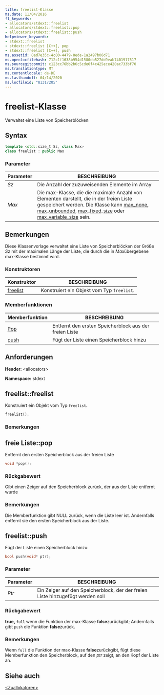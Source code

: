 ```yaml
---
title: freelist-Klasse
ms.date: 11/04/2016
f1_keywords:
- allocators/stdext::freelist
- allocators/stdext::freelist::pop
- allocators/stdext::freelist::push
helpviewer_keywords:
- stdext::freelist
- stdext::freelist [C++], pop
- stdext::freelist [C++], push
ms.assetid: 8ad7e35c-4c80-4479-8ede-1a2497b06d71
ms.openlocfilehash: 712c1f1638b954d1580eb527dd9eab7401917517
ms.sourcegitcommit: c123cc76bb2b6c5cde6f4c425ece420ac733bf70
ms.translationtype: MT
ms.contentlocale: de-DE
ms.lasthandoff: 04/14/2020
ms.locfileid: "81317205"
---
```

# <a name="freelist-class"></a>freelist-Klasse

Verwaltet eine Liste von Speicherblöcken

## <a name="syntax"></a>Syntax

```cpp
template <std::size_t Sz, class Max>
class freelist : public Max
```

### <a name="parameters"></a>Parameter

|Parameter|BESCHREIBUNG|
|---------------|-----------------|
|*Sz*|Die Anzahl der zuzuweisenden Elemente im Array|
|*Max*|Die max-Klasse, die die maximale Anzahl von Elementen darstellt, die in der freien Liste gespeichert werden. Die Klasse kann [max_none](../standard-library/max-none-class.md), [max_unbounded](../standard-library/max-unbounded-class.md), [max_fixed_size](../standard-library/max-fixed-size-class.md) oder [max_variable_size](../standard-library/max-variable-size-class.md) sein.|

## <a name="remarks"></a>Bemerkungen

Diese Klassenvorlage verwaltet eine Liste von Speicherblöcken der Größe *Sz* mit der maximalen Länge der Liste, die durch die in *Max*übergebene max-Klasse bestimmt wird.

### <a name="constructors"></a>Konstruktoren

|Konstruktor|BESCHREIBUNG|
|-|-|
|[freelist](#freelist)|Konstruiert ein Objekt vom Typ `freelist`.|

### <a name="member-functions"></a>Memberfunktionen

|Memberfunktion|BESCHREIBUNG|
|-|-|
|[Pop](#pop)|Entfernt den ersten Speicherblock aus der freien Liste|
|[push](#push)|Fügt der Liste einen Speicherblock hinzu|

## <a name="requirements"></a>Anforderungen

**Header:** \<allocators>

**Namespace:** stdext

## <a name="freelistfreelist"></a><a name="freelist"></a>freelist::freelist

Konstruiert ein Objekt vom Typ `freelist`.

```cpp
freelist();
```

### <a name="remarks"></a>Bemerkungen

## <a name="freelistpop"></a><a name="pop"></a>freie Liste::pop

Entfernt den ersten Speicherblock aus der freien Liste

```cpp
void *pop();
```

### <a name="return-value"></a>Rückgabewert

Gibt einen Zeiger auf den Speicherblock zurück, der aus der Liste entfernt wurde

### <a name="remarks"></a>Bemerkungen

Die Memberfunktion gibt NULL zurück, wenn die Liste leer ist. Andernfalls entfernt sie den ersten Speicherblock aus der Liste.

## <a name="freelistpush"></a><a name="push"></a>freelist::push

Fügt der Liste einen Speicherblock hinzu

```cpp
bool push(void* ptr);
```

### <a name="parameters"></a>Parameter

|Parameter|BESCHREIBUNG|
|---------------|-----------------|
|*Ptr*|Ein Zeiger auf den Speicherblock, der der freien Liste hinzugefügt werden soll|

### <a name="return-value"></a>Rückgabewert

**true,** `full` wenn die Funktion der max-Klasse **false**zurückgibt; Andernfalls gibt `push` die Funktion **false**zurück.

### <a name="remarks"></a>Bemerkungen

Wenn `full` die Funktion der max-Klasse **false**zurückgibt, fügt diese Memberfunktion den Speicherblock, auf den *ptr* zeigt, an den Kopf der Liste an.

## <a name="see-also"></a>Siehe auch

[\<Zuallokatoren>](../standard-library/allocators-header.md)
